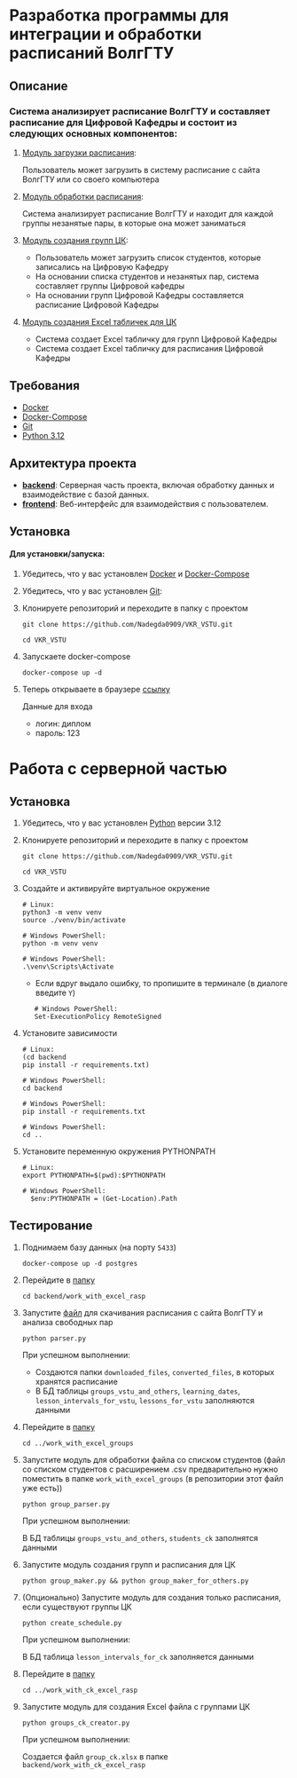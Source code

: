 # Разработка программы для интеграции и обработки расписаний ВолгГТУ

## Описание

### Система анализирует расписание ВолгГТУ и составляет расписание для Цифровой Кафедры и состоит из следующих основных компонентов:

1. [Модуль загрузки расписания](backend/work_with_excel_rasp/downloader.py):

   Пользователь может загрузить в систему расписание с сайта ВолгГТУ или со своего компьютера
2. [Модуль обработки расписания](backend/work_with_excel_rasp/parser.py):
   
   Система анализирует расписание ВолгГТУ и находит для каждой группы незанятые пары, в которые она может заниматься
3. [Модуль создания групп ЦК](backend/work_with_excel_groups):
   - Пользователь может загрузить список студентов, которые записались на Цифровую Кафедру
   - На основании списка студентов и незанятых пар, система составляет группы Цифровой кафедры
   - На основании групп Цифровой Кафедры составляется расписание Цифровой Кафедры
4. [Модуль создания Excel табличек для ЦК](backend/work_with_ck_excel_rasp)
   - Система создает Excel табличку для групп Цифровой Кафедры
   - Система создает Excel табличку для расписания Цифровой Кафедры

## Требования

- [Docker](https://www.docker.com/products/docker-desktop/)
- [Docker-Compose](https://docs.docker.com/compose/install/)
- [Git](https://www.geeksforgeeks.org/how-to-install-git-on-windows-macos-and-linux/)
- [Python 3.12](https://www.python.org/downloads/)

## Архитектура проекта

- **[backend](backend)**: Серверная часть проекта, включая обработку данных и взаимодействие с базой данных.
- **[frontend](frontend)**: Веб-интерфейс для взаимодействия с пользователем.

## Установка

#### Для установки/запуска:
1. Убедитесь, что у вас установлен [Docker](https://www.docker.com/products/docker-desktop/)
и [Docker-Compose](https://docs.docker.com/compose/install/)
2. Убедитесь, что у вас установлен [Git](https://www.geeksforgeeks.org/how-to-install-git-on-windows-macos-and-linux/):
3. Клонируете репозиторий и переходите в папку с проектом
   ```shell
   git clone https://github.com/Nadegda0909/VKR_VSTU.git
   ```
   ```shell
   cd VKR_VSTU
   ```
4. Запускаете docker-compose
   ```shell
   docker-compose up -d
   ```
5. Теперь открываете в браузере [ссылку](http://localhost:8082)
   
   Данные для входа
   - логин: диплом
   - пароль: 123

# Работа с серверной частью
## Установка
1. Убедитесь, что у вас установлен [Python](https://www.python.org/downloads/) версии 3.12
2. Клонируете репозиторий и переходите в папку с проектом
   ```shell
   git clone https://github.com/Nadegda0909/VKR_VSTU.git
   ```
   ```shell
   cd VKR_VSTU
   ```
3. Создайте и активируйте виртуальное окружение
   ```shell
   # Linux:
   python3 -m venv venv
   source ./venv/bin/activate
   ```
   ```shell
   # Windows PowerShell:
   python -m venv venv
   ```
   ```shell
   # Windows PowerShell:
   .\venv\Scripts\Activate
   ```
   - Если вдруг выдало ошибку, то пропишите в терминале (в диалоге введите `Y`)
   
   ```shell
      # Windows PowerShell:
      Set-ExecutionPolicy RemoteSigned
      ```
4. Установите зависимости
   ```shell
   # Linux:
   (cd backend
   pip install -r requirements.txt)
   ```
   ```shell
   # Windows PowerShell:
   cd backend
   ```
   ```shell
   # Windows PowerShell:
   pip install -r requirements.txt
   ```
   ```shell
   # Windows PowerShell:
   cd ..
   ```
5. Установите переменную окружения PYTHONPATH
   ```shell
   # Linux:
   export PYTHONPATH=$(pwd):$PYTHONPATH
   ```
   ```shell
   # Windows PowerShell:
     $env:PYTHONPATH = (Get-Location).Path
   ```
## Тестирование
1. Поднимаем базу данных (на порту `5433`)
   ```shell
   docker-compose up -d postgres
   ```
2. Перейдите в [папку](backend/work_with_excel_rasp)
   ```shell
   cd backend/work_with_excel_rasp
   ```
3. Запустите [файл](backend/work_with_excel_rasp/parser.py) для скачивания расписания с сайта ВолгГТУ и анализа свободных пар
   ```shell
   python parser.py
   ```
   При успешном выполнении:
   - Создаются папки `downloaded_files`, `converted_files`, в которых хранятся расписание
   - В БД таблицы `groups_vstu_and_others`, `learning_dates`, `lesson_intervals_for_vstu`, `lessons_for_vstu` заполняются данными
4. Перейдите в [папку](backend/work_with_excel_groups)
   ```shell
   cd ../work_with_excel_groups
   ```
5. Запустите модуль для обработки файла со списком студентов
   (файл со списком студентов с расширением .csv предварительно нужно поместить в папке `work_with_excel_groups` (в репозитории этот файл уже есть))
   ```shell
   python group_parser.py
   ```
   При успешном выполнении:

   В БД таблицы `groups_vstu_and_others`, `students_ck` заполнятся данными
6. Запустите модуль создания групп и расписания для ЦК
   ```shell
   python group_maker.py && python group_maker_for_others.py
   ```
7. (Опционально) Запустите модуль для создания только расписания, если существуют группы ЦК
   ```shell
   python create_schedule.py 
   ```
   При успешном выполнении:
   
   В БД таблица `lesson_intervals_for_ck` заполняется данными
8. Перейдите в [папку](backend/work_with_ck_excel_rasp)
   ```shell
   cd ../work_with_ck_excel_rasp
   ```
9. Запустите модуль для создания Excel файла с группами ЦК
   ```shell
   python groups_ck_creator.py
   ```
   При успешном выполнении:

   Создается файл `group_ck.xlsx` в папке `backend/work_with_ck_excel_rasp`
